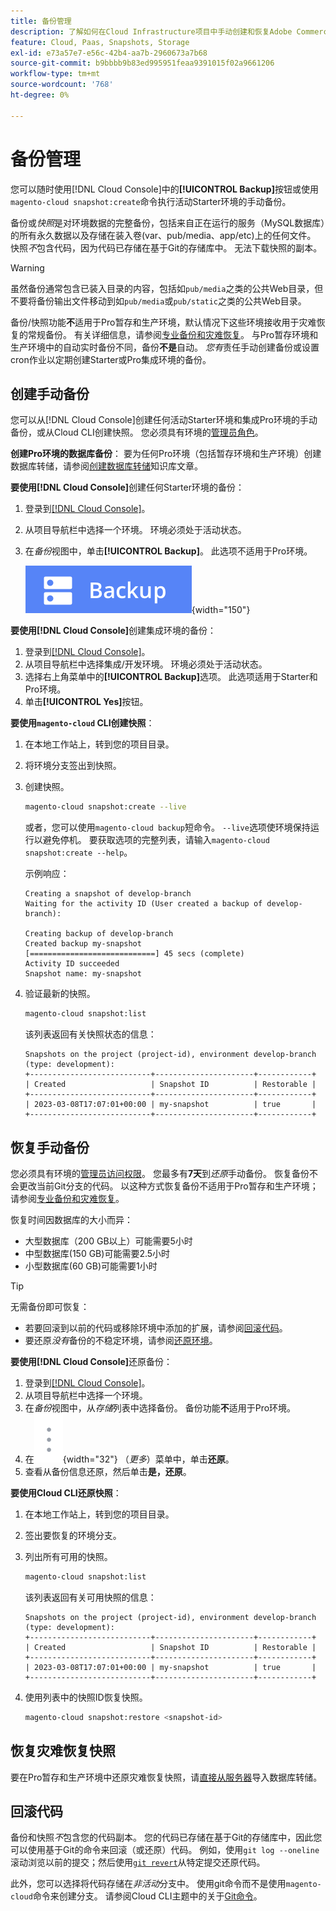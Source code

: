 ```yaml
---
title: 备份管理
description: 了解如何在Cloud Infrastructure项目中手动创建和恢复Adobe Commerce的备份。
feature: Cloud, Paas, Snapshots, Storage
exl-id: e73a57e7-e56c-42b4-aa7b-2960673a7b68
source-git-commit: b9bbbb9b83ed995951feaa9391015f02a9661206
workflow-type: tm+mt
source-wordcount: '768'
ht-degree: 0%

---
```


# 备份管理

您可以随时使用[!DNL Cloud Console]中的&#x200B;**[!UICONTROL Backup]**&#x200B;按钮或使用`magento-cloud snapshot:create`命令执行活动Starter环境的手动备份。

备份或&#x200B;_快照_&#x200B;是对环境数据的完整备份，包括来自正在运行的服务（MySQL数据库）的所有永久数据以及存储在装入卷(var、pub/media、app/etc)上的任何文件。 快照&#x200B;_不_&#x200B;包含代码，因为代码已存储在基于Git的存储库中。 无法下载快照的副本。

>[!WARNING]
>
>虽然备份通常包含已装入目录的内容，包括如`pub/media`之类的公共Web目录，但不要将备份输出文件移动到如`pub/media`或`pub/static`之类的公共Web目录。

备份/快照功能&#x200B;**不**&#x200B;适用于Pro暂存和生产环境，默认情况下这些环境接收用于灾难恢复的常规备份。 有关详细信息，请参阅[专业备份和灾难恢复](../architecture/pro-architecture.md#backup-and-disaster-recovery)。 与Pro暂存环境和生产环境中的自动实时备份不同，备份&#x200B;**不是**&#x200B;自动。 _您有_&#x200B;责任手动创建备份或设置cron作业以定期创建Starter或Pro集成环境的备份。

## 创建手动备份

您可以从[!DNL Cloud Console]创建任何活动Starter环境和集成Pro环境的手动备份，或从Cloud CLI创建快照。 您必须具有环境的[管理员角色](../project/user-access.md)。

**创建Pro环境的数据库备份**：
要为任何Pro环境（包括暂存环境和生产环境）创建数据库转储，请参阅[创建数据库转储](https://experienceleague.adobe.com/zh-hans/docs/commerce-knowledge-base/kb/how-to/create-database-dump-on-cloud)知识库文章。

**要使用[!DNL Cloud Console]**&#x200B;创建任何Starter环境的备份：

1. 登录到[[!DNL Cloud Console]](https://console.adobecommerce.com)。
1. 从项目导航栏中选择一个环境。 环境必须处于活动状态。
1. 在&#x200B;_备份_&#x200B;视图中，单击&#x200B;**[!UICONTROL Backup]**。 此选项不适用于Pro环境。

   ![备份](../../assets/button-backup.png){width="150"}

**要使用[!DNL Cloud Console]**&#x200B;创建集成环境的备份：

1. 登录到[[!DNL Cloud Console]](https://console.adobecommerce.com)。
1. 从项目导航栏中选择集成/开发环境。 环境必须处于活动状态。
1. 选择右上角菜单中的&#x200B;**[!UICONTROL Backup]**&#x200B;选项。 此选项适用于Starter和Pro环境。
1. 单击&#x200B;**[!UICONTROL Yes]**&#x200B;按钮。

**要使用`magento-cloud` CLI创建快照**：

1. 在本地工作站上，转到您的项目目录。
1. 将环境分支签出到快照。
1. 创建快照。

   ```bash
   magento-cloud snapshot:create --live
   ```

   或者，您可以使用`magento-cloud backup`短命令。 `--live`选项使环境保持运行以避免停机。 要获取选项的完整列表，请输入`magento-cloud snapshot:create --help`。

   示例响应：

   ```
   Creating a snapshot of develop-branch
   Waiting for the activity ID (User created a backup of develop-branch):
   
   Creating backup of develop-branch
   Created backup my-snapshot
   [============================] 45 secs (complete)
   Activity ID succeeded
   Snapshot name: my-snapshot
   ```

1. 验证最新的快照。

   ```bash
   magento-cloud snapshot:list
   ```

   该列表返回有关快照状态的信息：

   ```
   Snapshots on the project (project-id), environment develop-branch (type: development):
   +---------------------------+----------------------+------------+
   | Created                   | Snapshot ID          | Restorable |
   +---------------------------+----------------------+------------+
   | 2023-03-08T17:07:01+00:00 | my-snapshot          | true       |
   +---------------------------+----------------------+------------+
   ```

## 恢复手动备份

您必须具有环境的[管理员访问权限](../project/user-access.md)。 您最多有&#x200B;**7天**&#x200B;到&#x200B;_还原_&#x200B;手动备份。 恢复备份不会更改当前Git分支的代码。 以这种方式恢复备份不适用于Pro暂存和生产环境；请参阅[专业备份和灾难恢复](../architecture/pro-architecture.md#backup-and-disaster-recovery)。

恢复时间因数据库的大小而异：

- 大型数据库（200 GB以上）可能需要5小时
- 中型数据库(150 GB)可能需要2.5小时
- 小型数据库(60 GB)可能需要1小时

>[!TIP]
>
>无需备份即可恢复：
>
>- 若要回滚到以前的代码或移除环境中添加的扩展，请参阅[回滚代码](#roll-back-code)。
>- 要还原&#x200B;_没有_&#x200B;备份的不稳定环境，请参阅[还原环境](../development/restore-environment.md)。

**要使用[!DNL Cloud Console]**&#x200B;还原备份：

1. 登录到[[!DNL Cloud Console]](https://console.adobecommerce.com)。
1. 从项目导航栏中选择一个环境。
1. 在&#x200B;_备份_&#x200B;视图中，从&#x200B;_存储_&#x200B;列表中选择备份。 备份功能&#x200B;**不**&#x200B;适用于Pro环境。
1. 在![更多](../../assets/icon-more.png){width="32"} （_更多_）菜单中，单击&#x200B;**还原**。
1. 查看从备份信息还原，然后单击&#x200B;**是，还原**。

**要使用Cloud CLI还原快照**：

1. 在本地工作站上，转到您的项目目录。
1. 签出要恢复的环境分支。
1. 列出所有可用的快照。

   ```bash
   magento-cloud snapshot:list
   ```

   该列表返回有关可用快照的信息：

   ```
   Snapshots on the project (project-id), environment develop-branch (type: development):
   +---------------------------+----------------------+------------+
   | Created                   | Snapshot ID          | Restorable |
   +---------------------------+----------------------+------------+
   | 2023-03-08T17:07:01+00:00 | my-snapshot          | true       |
   +---------------------------+----------------------+------------+
   ```

1. 使用列表中的快照ID恢复快照。

   ```bash
   magento-cloud snapshot:restore <snapshot-id>
   ```

## 恢复灾难恢复快照

要在Pro暂存和生产环境中还原灾难恢复快照，请[直接从服务器](https://experienceleague.adobe.com/zh-hans/docs/commerce-knowledge-base/kb/how-to/restore-a-db-snapshot-from-staging-or-production#meth3)导入数据库转储。

## 回滚代码

备份和快照&#x200B;_不_&#x200B;包含您的代码副本。 您的代码已存储在基于Git的存储库中，因此您可以使用基于Git的命令来回滚（或还原）代码。 例如，使用`git log --oneline`滚动浏览以前的提交；然后使用[`git revert`](https://git-scm.com/docs/git-revert)从特定提交还原代码。

此外，您可以选择将代码存储在&#x200B;_非活动_&#x200B;分支中。 使用git命令而不是使用`magento-cloud`命令来创建分支。 请参阅Cloud CLI主题中的关于[Git命令](../dev-tools/cloud-cli-overview.md#git-commands)。
